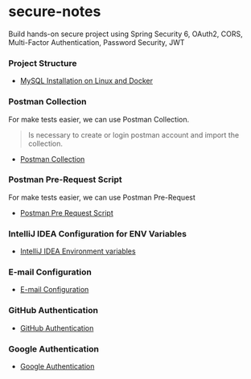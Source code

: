 # secure-notes

Build hands-on secure project using Spring Security 6, OAuth2, CORS, Multi-Factor Authentication, Password Security, JWT

### Project Structure

- [MySQL Installation on Linux and Docker](./docs/MYSQL_LINUX.md)

### Postman Collection

For make tests easier, we can use Postman Collection.
> Is necessary to create or login postman account and import the collection.
- [Postman Collection](./docs/POSTMAN_COLLECTION.md)

### Postman Pre-Request Script

For make tests easier, we can use Postman Pre-Request
- [Postman Pre Request Script](./docs/POSTMAN_PRE_REQUEST_SCRIPT.md)

### IntelliJ IDEA Configuration for ENV Variables

- [IntelliJ IDEA Environment variables](./docs/INTELLIJ_IDEA_ENV_VARIABLES.md)


### E-mail Configuration

- [E-mail Configuration](./docs/EMAIL_CONFIGURATION.md)

### GitHub Authentication

- [GitHub Authentication](./docs/GITHUB_AUTHENTICATION.md)

### Google Authentication
- [Google Authentication](./docs/GOOGLE_AUTHENTICATION.md)

